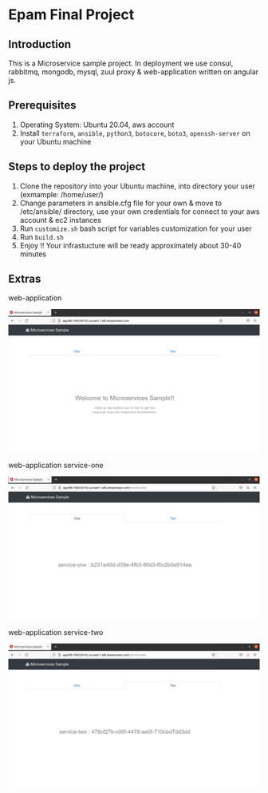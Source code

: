 # Epam Final Project

## Introduction
This is a Microservice sample project. In deployment we use consul, rabbitmq, mongodb, mysql, zuul proxy & web-application written on angular js.
## Prerequisites 
1. Operating System: Ubuntu 20.04, aws account
2. Install `terraform`, `ansible`, `python3`, `botocore`, `boto3`, `openssh-server` on your Ubuntu machine

## Steps to deploy the project
1. Clone the repository into your Ubuntu machine, into directory your user (exmample: /home/user/)
2. Change parameters in ansible.cfg file for your own & move to /etc/ansible/ directory, use your own credentials for connect to your aws account & ec2 instances
3. Run `customize.sh` bash script for variables customization for your user 
4. Run `build.sh`
5. Enjoy !! Your infrastucture will be ready approximately about 30-40 minutes

## Extras

web-application


![alt tag](project_samples/doc/firstpage.png?raw=true)

web-application service-one


![alt tag](project_samples/doc/service-one.jpg?raw=true)

web-application service-two


![alt tag](project_samples/doc/service-two.jpg?raw=true)


